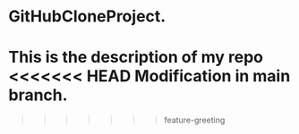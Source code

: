 # GitHubCloneProject.
This is the description of my repo
<<<<<<< HEAD
 Modification in main branch.
=======
>>>>>>> feature-greeting
